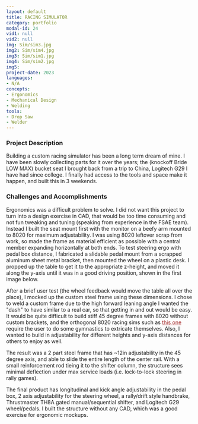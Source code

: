 ```yaml
---
layout: default
title: RACING SIMULATOR
category: portfolio
modal-id: 24
vid1: null
vid2: null
img: Sim/sim3.jpg
img2: Sim/sim4.jpg
img3: Sim/sim1.jpg
img4: Sim/sim2.jpg
img5: 
project-date: 2023
languages:
- N/A
concepts:
- Ergonomics
- Mechanical Design
- Welding
tools:
- Drop Saw
- Welder
---
```


### Project Description

Building a custom racing simulator has been a long term dream of mine. I have been slowly collecting parts for it over the years; the (knockoff Bride LOW MAX) bucket seat I brought back from a trip to China, Logitech G29 I have had since college. I finally had access to the tools and space make it happen, and built this in 3 weekends.

### Challenges and Accomplishments

Ergonomics was a difficult problem to solve. I did not want this project to turn into a design exercise in CAD, that would be too time consuming and not fun tweaking and tuning (speaking from experience in the FSAE team). Instead I built the seat mount first with the monitor on a beefy arm mounted to 8020 for maximum adjustability. I was using 8020 leftover scrap from work, so made the frame as material efficient as possible with a central member expanding horizontally at both ends. To test steering ergo with pedal box distance, I fabricated a slidable pedal mount from a scrapped aluminum sheet metal bracket, then mounted the wheel on a plastic desk. I propped up the table to get it to the appropriate z-height, and moved it along the y-axis until it was in a good driving position, shown in the first image below.

After a brief user test (the wheel feedback would move the table all over the place), I mocked up the custom steel frame using these dimensions. I chose to weld a custom frame due to the high forward leaning angle I wanted the "dash" to have similar to a real car, so that getting in and out would be easy. It would be quite difficult to build stiff 45 degree frames with 8020 without custom brackets, and the orthogonal 8020 racing sims such as <a href="https://8020.net/diy2202-k1.html" style="color: #a83232" target="_blank">this one</a> require the user to do some gymnastics to extricate themselves. Also, I wanted to build in adjustability for different heights and y-axis distances for others to enjoy as well.

The result was a 2 part steel frame that has ~12in adjustability in the 45 degree axis, and able to slide the entire length of the center rail. With a small reinforcement rod tieing it to the shifter column, the structure sees minimal deflection under max service loads (i.e. lock-to-lock steering in rally games).

The final product has longitudinal and kick angle adjustability in the pedal box, 2 axis adjustability for the steering wheel, a rally/drift style handbrake, Thrustmaster TH8A gated manual/sequential shifter, and Logitech G29 wheel/pedals. I built the structure without any CAD, which was a good exercise for ergonomic mockups.